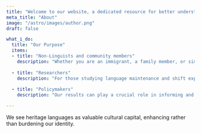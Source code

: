 ```yaml
---
title: "Welcome to our website, a dedicated resource for better understanding the first language maintenance and shift process. It focuses on Serbian language maintenance among immigrants and their bilingual descendants in Vienna. Our mission is to provide comprehensive and open-access information about the ongoing process of Serbian language maintenance and shift in a particular diasporic context, useful for further usage by researchers in future."
meta_title: "About"
image: "/astro/images/author.png"
draft: false

what_i_do:
  title: "Our Purpose"
  items:
  - title: "Non-Linguists and community members"
    description: "Whether you are an immigrant, a family member, or simply someone interested in the dynamics of language maintenance and shift, our goal is to offer clear, insightful, and engaging content that helps you understand the complexities of maintaining a native language in a new cultural and linguistic environment. The phenomenon of first language attrition is a fascinating aspect of linguistic development that affects many people worldwide. Here, we aim to serve three main audiences:"
  
  - title: "Researchers"
    description: "For those studying language maintenance and shift experimentally, this site provides a wealth of resources, research findings, and methodological guidance to support your scholarly endeavors."
  
  - title: "Policymakers"
    description: "Our results can play a crucial role in informing and shaping more effective educational strategies, enhanced community support, and streamlining the process of cultural and linguistic integration."

---
```


We see heritage languages as valuable cultural capital, enhancing rather than burdening our identity.
